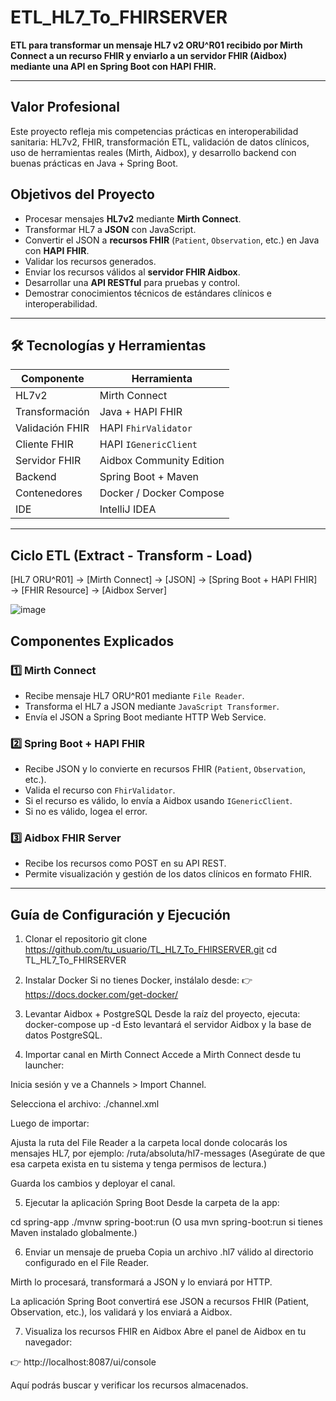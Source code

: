 # ETL_HL7_To_FHIRSERVER

**ETL para transformar un mensaje HL7 v2 ORU^R01 recibido por Mirth Connect a un recurso FHIR y enviarlo a un servidor FHIR (Aidbox) mediante una API en Spring Boot con HAPI FHIR.**

---
## Valor Profesional
Este proyecto refleja mis competencias prácticas en interoperabilidad sanitaria: HL7v2, FHIR, transformación ETL, validación de datos clínicos, uso de herramientas reales (Mirth, Aidbox), y desarrollo backend con buenas prácticas en Java + Spring Boot.

## Objetivos del Proyecto

- Procesar mensajes **HL7v2** mediante **Mirth Connect**.
- Transformar HL7 a **JSON** con JavaScript.
- Convertir el JSON a **recursos FHIR** (`Patient`, `Observation`, etc.) en Java con **HAPI FHIR**.
- Validar los recursos generados.
- Enviar los recursos válidos al **servidor FHIR Aidbox**.
- Desarrollar una **API RESTful** para pruebas y control.
- Demostrar conocimientos técnicos de estándares clínicos e interoperabilidad.

---

## 🛠️ Tecnologías y Herramientas

| Componente        | Herramienta               |
|------------------|--------------------------|
| HL7v2             | Mirth Connect            |
| Transformación    | Java + HAPI FHIR         |
| Validación FHIR   | HAPI `FhirValidator`     |
| Cliente FHIR      | HAPI `IGenericClient`    |
| Servidor FHIR     | Aidbox Community Edition |
| Backend           | Spring Boot + Maven      |
| Contenedores      | Docker / Docker Compose  |
| IDE               | IntelliJ IDEA            |

---

## Ciclo ETL (Extract - Transform - Load)

[HL7 ORU^R01] → [Mirth Connect] → [JSON] → [Spring Boot + HAPI FHIR] → [FHIR Resource] → [Aidbox Server]


![image](https://github.com/user-attachments/assets/9cce6aca-f4b3-45a5-834f-18e3b306f635)



## Componentes Explicados

### 1️⃣ Mirth Connect

- Recibe mensaje HL7 ORU^R01 mediante `File Reader`.
- Transforma el HL7 a JSON mediante `JavaScript Transformer`.
- Envía el JSON a Spring Boot mediante HTTP Web Service.

### 2️⃣ Spring Boot + HAPI FHIR

- Recibe JSON y lo convierte en recursos FHIR (`Patient`, `Observation`, etc.).
- Valida el recurso con `FhirValidator`.
- Si el recurso es válido, lo envía a Aidbox usando `IGenericClient`.
- Si no es válido, logea el error.

### 3️⃣ Aidbox FHIR Server

- Recibe los recursos como POST en su API REST.
- Permite visualización y gestión de los datos clínicos en formato FHIR.

---

## Guía de Configuración y Ejecución

1. Clonar el repositorio
git clone https://github.com/tu_usuario/TL_HL7_To_FHIRSERVER.git
cd TL_HL7_To_FHIRSERVER

2. Instalar Docker
Si no tienes Docker, instálalo desde:
👉 https://docs.docker.com/get-docker/

3. Levantar Aidbox + PostgreSQL
Desde la raíz del proyecto, ejecuta:
docker-compose up -d
Esto levantará el servidor Aidbox y la base de datos PostgreSQL.

4. Importar canal en Mirth Connect
Accede a Mirth Connect desde tu launcher:

Inicia sesión y ve a Channels > Import Channel.

Selecciona el archivo:
./channel.xml

Luego de importar:

Ajusta la ruta del File Reader a la carpeta local donde colocarás los mensajes HL7, por ejemplo:
/ruta/absoluta/hl7-messages
(Asegúrate de que esa carpeta exista en tu sistema y tenga permisos de lectura.)

Guarda los cambios y deployar el canal.

5. Ejecutar la aplicación Spring Boot
Desde la carpeta de la app:

cd spring-app
./mvnw spring-boot:run
(O usa mvn spring-boot:run si tienes Maven instalado globalmente.)

6. Enviar un mensaje de prueba
Copia un archivo .hl7 válido al directorio configurado en el File Reader.

Mirth lo procesará, transformará a JSON y lo enviará por HTTP.

La aplicación Spring Boot convertirá ese JSON a recursos FHIR (Patient, Observation, etc.), los validará y los enviará a Aidbox.

7. Visualiza los recursos FHIR en Aidbox
Abre el panel de Aidbox en tu navegador:

👉 http://localhost:8087/ui/console

Aquí podrás buscar y verificar los recursos almacenados.
